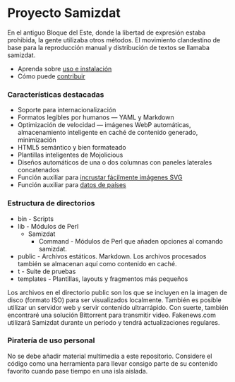 [description]: # "Samizdat es un nuevo enfoque de la autopublicación que utiliza tecnología moderna."
[keywords]: # "publicación,Samizdat"

# Proyecto Samizdat

En el antiguo Bloque del Este, donde la libertad de expresión estaba prohibida, la gente utilizaba otros métodos. El movimiento clandestino de base para la reproducción manual y distribución de textos se llamaba samizdat.

* Aprenda sobre [uso e instalación](installation/)
* Cómo puede [contribuir](../contribute/)

### Características destacadas

* Soporte para internacionalización
* Formatos legibles por humanos &mdash; YAML y Markdown
* Optimización de velocidad &mdash; imágenes WebP automáticas, almacenamiento inteligente en caché de contenido generado, minimización
* HTML5 semántico y bien formateado
* Plantillas inteligentes de Mojolicious
* Diseños automáticos de una o dos columnas con paneles laterales concatenados
* Función auxiliar para [incrustar fácilmente imágenes SVG](./icons/)
* Función auxiliar para [datos de países](../../country/)

### Estructura de directorios

* bin - Scripts
* lib - Módulos de Perl
  * Samizdat
    * Command - Módulos de Perl que añaden opciones al comando samizdat.
* public - Archivos estáticos. Markdown. Los archivos procesados también se almacenan aquí como contenido en caché.
* t - Suite de pruebas
* templates - Plantillas, layouts y fragmentos más pequeños

Los archivos en el directorio public son los que se incluyen en la imagen de disco (formato ISO) para ser visualizados localmente. 
También es posible utilizar un servidor web y servir contenido ultrarrápido. Con suerte, también encontraré una solución 
Bittorrent para transmitir video. Fakenews.com utilizará Samizdat durante un período y tendrá actualizaciones regulares.

### Piratería de uso personal

No se debe añadir material multimedia a este repositorio. Considere el código como una herramienta para llevar consigo parte de su 
contenido favorito cuando pase tiempo en una isla aislada.